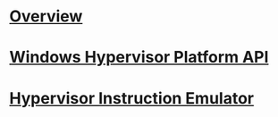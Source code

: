 # [Overview](./index.md)
# [Windows Hypervisor Platform API](./hypervisor-platform/hypervisor-platform.md)
# [Hypervisor Instruction Emulator](./hypervisor-instruction-emulator/hypervisor-instruction-emulator.md)